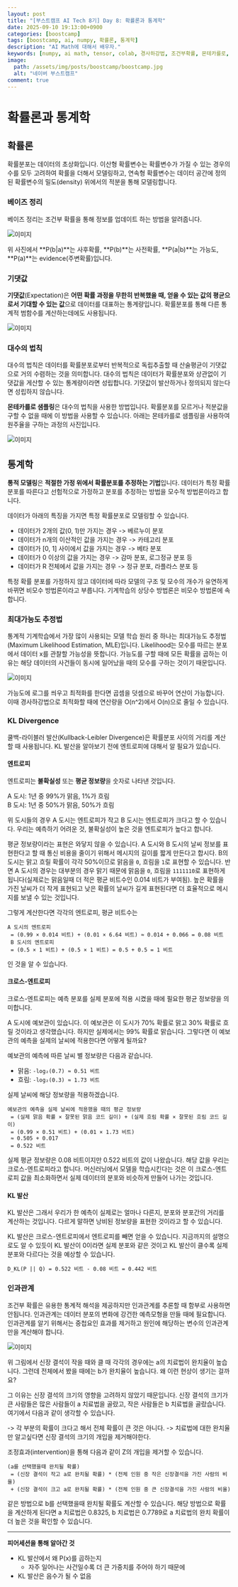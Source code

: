 ```yaml
---
layout: post
title: "[부스트캠프 AI Tech 8기] Day 8: 확률론과 통계학"
date: 2025-09-10 19:13:00+0900
categories: [boostcamp]
tags: [boostcamp, ai, numpy, 확률론, 통계학]
description: "AI Math에 대해서 배우자."
keywords: [numpy, ai math, tensor, colab, 경사하강법, 조건부확률, 몬테카를로, 기댓값, 베이즈정리, 조건부확률, likelihood, 가능도, 확률분포]
image:
  path: /assets/img/posts/boostcamp/boostcamp.jpg
  alt: "네이버 부스트캠프"
comment: true
---
```


# 확률론과 통계학

## 확률론

확률분포는 데이터의 초상화입니다. 이산형 확률변수는 확률변수가 가질 수 있는 경우의 수를 모두 고려하여 확률을 더해서 모델링하고, 연속형 확률변수는 데이터 공간에 정의된 확률변수의 밀도(density) 위에서의 적분을 통해 모델링합니다.

### 베이즈 정리

베이즈 정리는 조건부 확률을 통해 정보를 업데이트 하는 방법을 알려줍니다. 

![이미지](/assets/img/posts/boostcamp/day8/bayesrule.png)

위 사진에서 **P(b\|a)**는 사후확률, **P(b)**는 사전확률, **P(a\|b)**는 가능도, **P(a)**는 evidence(주변확률)입니다.

### 기댓값

**기댓값**(Expectation)은 **어떤 확률 과정을 무한히 반복했을 때, 얻을 수 있는 값의 평균으로서 기대할 수 있는 값**으로 데이터를 대표하는 통계량입니다. 확률분포를 통해 다른 통계적 범함수를 계산하는데에도 사용됩니다.

![이미지](/assets/img/posts/boostcamp/day8/expectation.png)

### 대수의 법칙

대수의 법칙은 데이터를 확률분포로부터 반복적으로 독립추출할 때 산술평균이 기댓값으로 거의 수렴하는 것을 의미합니다. 대수의 법칙은 데이터가 확률분포와 상관없이 기댓값을 게산할 수 있는 통계량이라면 성립합니다. 기댓값이 발산하거나 정의되지 않는다면 성립하지 않습니다. 

**몬테카를로 샘플링**은 대수의 법칙을 사용한 방법입니다. 확률분포를 모르거나 적분값을 구할 수 없을 때에 이 방법을 사용할 수 있습니다. 아래는 몬테카를로 샘플링을 사용하여 원주율을 구하는 과정의 사진입니다.

![이미지](/assets/img/posts/boostcamp/day8/monte.png)

## 통계학

**통적 모델링**은 **적절한 가정 위에서 확률분포를 추정하는 기법**입니다. 데이터가 특정 확률분포를 따른다고 선험적으로 가정하고 분포를 추정하는 방법을 모수적 방법론이라고 합니다.

데이터가 아래의 특징을 가지면 특정 확률분포로 모델링할 수 있습니다.
- 데이터가 2개의 값(0, 1)만 가지는 경우 -> 베르누이 분포
- 데이터가 n개의 이산적인 값을 가지는 경우 -> 카테고리 분포
- 데이터가 [0, 1] 사이에서 값을 가지는 경우 -> 베타 분포
- 데이터가 0 이상의 값을 가지는 경우 -> 감마 분포, 로그정규 분포 등
- 데이터가 R 전체에서 값을 가지는 경우 -> 정규 분포, 라플라스 분포 등

특정 확률 분포를 가정하지 않고 데이터에 따라 모델의 구조 및 모수의 개수가 유연하게 바뀌면 비모수 방법론이라고 부릅니다. 기계학습의 상당수 방법론은 비모수 방법론에 속합니다.

### 최대가능도 추정법

통계적 기계학습에서 가장 많이 사용되는 모델 학습 원리 중 하나는 최대가능도 추정법(Maximum Likelihood Estimation, MLE)입니다. Likelihood는 모수를 따르는 분포에서 데이터 x를 관찰할 가능성을 뜻합니다. 가능도를 구할 때에 모든 확률을 곱하는 이유는 해당 데이터의 사건들이 동시에 일어났을 때의 모수를 구하는 것이기 때문입니다. 

![이미지](/assets/img/posts/boostcamp/day8/mle.png)

가능도에 로그를 씌우고 최적화를 한다면 곱셈을 덧셈으로 바꾸어 연산이 가능합니다. 이때 경사하강법으로 최적화할 때에 연산량을 O(n^2)에서 O(n)으로 줄일 수 있습니다. 

### KL Divergence

쿨백-라이블러 발산(Kullback-Leibler Divergence)은 확률분포 사이의 거리를 계산할 때 사용됩니다. KL 발산을 알아보기 전에 엔트로피에 대해서 알 필요가 있습니다.

#### 엔트로피

엔트로피는 **불확실성** 또는 **평균 정보량**을 숫자로 나타낸 것입니다. 

A 도시: 1년 중 99%가 맑음, 1%가 흐림  
B 도시: 1년 중 50%가 맑음, 50%가 흐림

위 도시들의 경우 A 도시는 엔트로피가 작고 B 도시는 엔트로피가 크다고 할 수 있습니다. 우리는 예측하기 어려운 것, 불확실성이 높은 것을 엔트로피가 높다고 합니다.

평균 정보량이라는 표현은 와닿지 않을 수 있습니다. A 도시와 B 도시의 날씨 정보를 표현한다고 할 때 통신 비용을 줄이기 위해서 메시지의 길이를 짧게 만든다고 합시다. B의 도시는 맑고 흐릴 확률이 각각 50%이므로 맑음을 ``0``, 흐림을 ``1``로 표현할 수 있습니다. 반면 A 도시의 경우는 대부분의 경우 맑기 때문에 맑음을 ``0``, 흐림을 ``1111110``로 표현하게 됩니다(실제로는 맑음일때 더 적은 평균 비트수인 0.014 비트가 부여됨). 높은 확률을 가진 날씨가 더 작게 표현되고 낮은 확률의 날씨가 길게 표현된다면 더 효율적으로 메시지를 보낼 수 있는 것입니다.

그렇게 계산한다면 각각의 엔트로피, 평균 비트수는

``A 도시의 엔트로피``  
`` = (0.99 × 0.014 비트) + (0.01 × 6.64 비트) ≈ 0.014 + 0.066 = 0.08 비트``  
`` B 도시의 엔트로피``  
`` = (0.5 × 1 비트) + (0.5 × 1 비트) = 0.5 + 0.5 = 1 비트``

인 것을 알 수 있습니다.

#### 크로스-엔트로피

크로스-엔트로피는 예측 분포를 실제 분포에 적용 시켰을 때에 필요한 평균 정보량을 의미합니다. 

A 도시에 예보관이 있습니다. 이 예보관은 이 도시가 70% 확률로 맑고 30% 확률로 흐릴 것이라고 생각했습니다. 하지만 실제에서는 99% 확률로 맑습니다. 그렇다면 이 예보관의 예측을 실제의 날씨에 적용한다면 어떻게 될까요?

예보관의 예측에 따른 날씨 별 정보량은 다음과 같습니다.

- 맑음: ``-log₂(0.7) ≈ 0.51 비트``
- 흐림: ``-log₂(0.3) ≈ 1.73 비트``

실제 날씨에 해당 정보량을 적용하겠습니다.

``예보관의 예측을 실제 날씨에 적용했을 때의 평균 정보량``  
 `` = (실제 맑음 확률 × 잘못된 맑음 코드 길이) + (실제 흐림 확률 × 잘못된 흐림 코드 길이)``  
 `` = (0.99 × 0.51 비트) + (0.01 × 1.73 비트)``   
 `` ≈ 0.505 + 0.017``   
 `` = 0.522 비트``

실제 평균 정보량은 0.08 비트이지만 0.522 비트의 값이 나왔습니다. 해당 값을 우리는 크로스-엔트로피라고 합니다. 머신러닝에서 모델을 학습시킨다는 것은 이 크로스-엔트로피 값을 최소화하면서 실제 데이터의 분포와 비슷하게 만들어 나가는 것입니다.

#### KL 발산

KL 발산은 그래서 우리가 한 예측이 실제로는 얼마나 다른지, 분포와 분포간의 거리를 계산하는 것입니다. 다르게 말하면 낭비된 정보량을 표현한 것이라고 할 수 있습니다.

KL 발산은 크로스-엔트로피에서 엔트로피를 빼면 얻을 수 있습니다. 지금까지의 설명으로도 알 수 있듯이 KL 발산이 0이라면 실제 분포와 같은 것이고 KL 발산이 클수록 실제 분포와 다르다는 것을 예상할 수 있습니다.

``D_KL(P || Q) = 0.522 비트 - 0.08 비트 = 0.442 비트``

### 인과관계

조건부 확률은 유용한 통계적 해석을 제공하지만 인과관계를 추론할 때 함부로 사용하면 안됩니다. 인과관계는 데이터 분포의 변화에 강건한 예측모형을 만들 때에 필요합니다. 인과관계를 알기 위해서는 중첩요인 효과를 제거하고 원인에 해당하는 변수의 인과관계만을 계산해야 합니다.

![이미지](/assets/img/posts/boostcamp/day8/simpson.png)

위 그림에서 신장 결석이 작을 때와 클 때 각각의 경우에는 a의 치료법이 완치율이 높습니다. 그런데 전체에서 봤을 때에는 b가 완치율이 높습니다. 왜 이런 현상이 생기는 걸까요?

그 이유는 신장 결석의 크기의 영향을 고려하지 않았기 때문입니다. 신장 결석의 크기가 큰 사람들은 많은 사람들이 a 치료법을 골랐고, 작은 사람들은 b 치료법을 골랐습니다. 여기에서 다음과 같이 생각할 수 있습니다.

-> 각 부분의 확률이 크다고 해서 전체 확률이 큰 것은 아니다.
-> 치료법에 대한 완치율만 알고싶다면 신장 결석의 크기의 개입을 제거해야한다.

조정효과(intervention)을 통해 다음과 같이 Z의 개입을 제거할 수 있습니다.

``(a를 선택했을때 완치될 확률)``  
`` = (신장 결석이 작고 a로 완치될 확률) * (전체 인원 중 작은 신장결석을 가진 사람의 비율)``  
`` + (신장 결석이 크고 a로 완치될 확률) * (전체 인원 중 큰 신장결석을 가진 사람의 비율)``

같은 방법으로 b를 선택했을때 완치될 확률도 계산할 수 있습니다. 해당 방법으로 확률을 계산하게 된다면 a 치료법은 0.8325, b 치료법은 0.7789로 a 치료법의 완치 확률이 더 높은 것을 확인할 수 있습니다.

---
**피어세션을 통해 알아간 것**
- KL 발산에서 왜 P(x)를 곱하는지
  - 자주 일어나는 사건일수록 더 큰 가중치를 주어야 하기 때문에
- KL 발산은 음수가 될 수 없음

